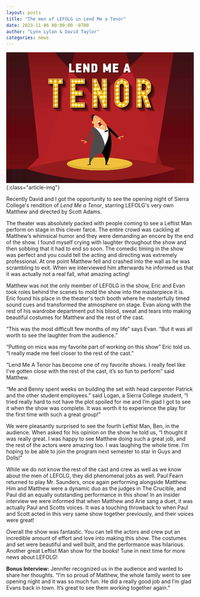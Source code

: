 ```yaml
---
layout: posts
title: "The men of LEFOLG in Lend Me a Tenor"
date: 2023-11-06 00:00:00 -0700
author: "Lynn Lylan & David Taylor"
categories: news
---
```


![Lend Me A Tenor](/assets/posts/LendMeATenor.png){:class="article-img"}

Recently David and I got the opportunity to see the opening night of Sierra College's rendition of *Lend Me a Tenor*, starring LEFOLG's very own Matthew and directed by Scott Adams.

The theater was absolutely packed with people coming to see a Leftist Man perform on stage in this clever farce. The entire crowd was cackling at Matthew’s whimsical humor and they were demanding an encore by the end of the show. I found myself crying with laughter throughout the show and then sobbing that it had to end so soon. The comedic timing in the show was perfect and you could tell the acting and directing was extremely professional. At one point Matthew fell and crashed into the wall as he was scrambling to exit. When we interviewed him afterwards he informed us that it was actually not a real fall, what amazing acting!

Matthew was not the only member of LEFOLG in the show, Eric and Evan took roles behind the scenes to mold the show into the masterpiece it is. Eric found his place in the theater's tech booth where he masterfully timed sound cues and transformed the atmosphere on stage. Evan along with the rest of his wardrobe department put his blood, sweat and tears into making beautiful costumes for Matthew and the rest of the cast. 

“This was the most difficult few months of my life” says Evan. “But it was all worth to see the laughter from the audience.” 

“Putting on mics was my favorite part of working on this show” Eric told us. “I really made me feel closer to the rest of the cast.” 

“Lend Me A Tenor has become one of my favorite shows. I really feel like I’ve gotten close with the rest of the cast, it’s so fun to perform” said Matthew.

“Me and Benny spent weeks on building the set with head carpenter Patrick and the other student employees.” said Logan, a Sierra College student, “I tried really hard to not have the plot spoiled for me and I’m glad I got to see it when the show was complete. It was worth it to experience the play for the first time with such a great group!”

We were pleasantly surprised to see the fourth Leftist Man, Ben, in the audience. When asked for his opinion on the show he told us, “I thought it was really great. I was happy to see Matthew doing such a great job, and the rest of the actors were amazing too. I was laughing the whole time. I’m hoping to be able to join the program next semester to star in Guys and Dolls!”

While we do not know the rest of the cast and crew as well as we know about the men of LEFOLG, they did phenomenal jobs as well. Paul Fearn returned to play Mr. Saunders, once again performing alongside Matthew. Him and Matthew were a dynamic duo as the judges in The Crucible, and Paul did an equally outstanding performance in this show! In an insider interview we were informed that when Matthew and Arie sang a duet, it was actually Paul and Scotts voices. It was a touching throwback to when Paul and Scott acted in this very same show together previously, and their voices were great!

Overall the show was fantastic. You can tell the actors and crew put an incredible amount of effort and love into making this show. The costumes and set were beautiful and well built, and the performance was hilarious. Another great Leftist Man show for the books! Tune in next time for more news about LEFOLG!

**Bonus Interview:**
Jennifer recognized us in the audience and wanted to share her thoughts. 
“I’m so proud of Matthew, the whole family went to see opening night and it was so much fun. He did a really good job and I’m glad Evans back in town. It’s great to see them working together again.”